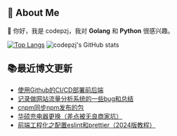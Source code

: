 ## 🤺 About Me

👋 你好，我是 codepzj，我对 **Golang** 和 **Python** 很感兴趣。

[![Top Langs](https://github-readme-stats.vercel.app/api/top-langs/?username=codepzj&layout=compact)](https://github.com/anuraghazra/github-readme-stats)
![codepzj's GitHub stats](https://github-readme-stats.vercel.app/api?username=codepzj&show_icons=true)

## 📚最近博文更新

<!-- BLOG-POST-LIST:START -->
- [使用Github的CI/CD部署前后端](https://haohanxinghe.com/posts/45.html)
- [记录做网站流量分析系统的一些bug和总结](https://haohanxinghe.com/posts/44.html)
- [cnpm同步npm发布的包](https://haohanxinghe.com/posts/43.html)
- [华硕充电器更换（差点被无良商家坑）](https://haohanxinghe.com/posts/42.html)
- [前端工程化之配置eslint和prettier（2024版教程）](https://haohanxinghe.com/posts/41.html)
<!-- BLOG-POST-LIST:END -->
